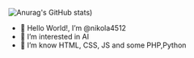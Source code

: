 ![Anurag's GitHub stats](https://github-readme-stats.vercel.app/api?username=nikola4512&show_icons=true))

- 👋 Hello World!, I’m @nikola4512
- 👀 I’m interested in AI
- 🌱 I’m know HTML, CSS, JS and some PHP,Python

<!---
nikola4512/nikola4512 is a ✨ special ✨ repository because its `README.md` (this file) appears on your GitHub profile.
You can click the Preview link to take a look at your changes.
--->
